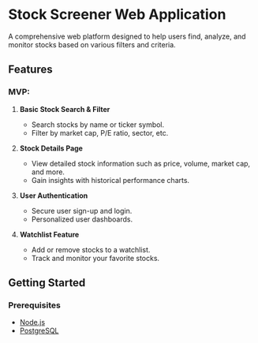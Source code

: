 # Stock Screener Web Application

A comprehensive web platform designed to help users find, analyze, and monitor stocks based on various filters and criteria.

## Features

### MVP:

1. **Basic Stock Search & Filter**

   - Search stocks by name or ticker symbol.
   - Filter by market cap, P/E ratio, sector, etc.

2. **Stock Details Page**

   - View detailed stock information such as price, volume, market cap, and more.
   - Gain insights with historical performance charts.

3. **User Authentication**

   - Secure user sign-up and login.
   - Personalized user dashboards.

4. **Watchlist Feature**
   - Add or remove stocks to a watchlist.
   - Track and monitor your favorite stocks.

## Getting Started

### Prerequisites

- [Node.js](https://nodejs.org/)
- [PostgreSQL](https://www.postgresql.org/)
